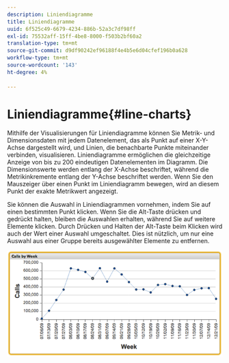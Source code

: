```yaml
---
description: Liniendiagramme
title: Liniendiagramme
uuid: 6f525c49-6679-4234-886b-52a3c7df98ff
exl-id: 75532aff-15ff-4be8-8000-f503b2bf60a2
translation-type: tm+mt
source-git-commit: d9df90242ef96188f4e4b5e6d04cfef196b0a628
workflow-type: tm+mt
source-wordcount: '143'
ht-degree: 4%

---
```


# Liniendiagramme{#line-charts}

Mithilfe der Visualisierungen für Liniendiagramme können Sie Metrik- und Dimensionsdaten mit jedem Datenelement, das als Punkt auf einer X-Y-Achse dargestellt wird, und Linien, die benachbarte Punkte miteinander verbinden, visualisieren. Liniendiagramme ermöglichen die gleichzeitige Anzeige von bis zu 200 eindeutigen Datenelementen im Diagramm. Die Dimensionswerte werden entlang der X-Achse beschriftet, während die Metrikinkremente entlang der Y-Achse beschriftet werden. Wenn Sie den Mauszeiger über einen Punkt im Liniendiagramm bewegen, wird an diesem Punkt der exakte Metrikwert angezeigt.

Sie können die Auswahl in Liniendiagrammen vornehmen, indem Sie auf einen bestimmten Punkt klicken. Wenn Sie die Alt-Taste drücken und gedrückt halten, bleiben die Auswahlen erhalten, während Sie auf weitere Elemente klicken. Durch Drücken und Halten der Alt-Taste beim Klicken wird auch der Wert einer Auswahl umgeschaltet. Dies ist nützlich, um nur eine Auswahl aus einer Gruppe bereits ausgewählter Elemente zu entfernen.

![](assets/line_chart.png)
